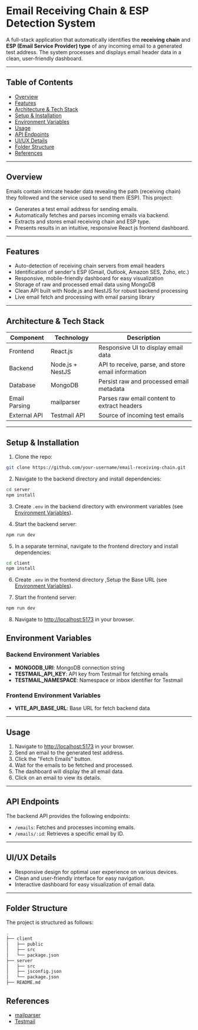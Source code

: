 # Email Receiving Chain & ESP Detection System

A full-stack application that automatically identifies the **receiving chain** and **ESP (Email Service Provider) type** of any incoming email to a generated test address. The system processes and displays email header data in a clean, user-friendly dashboard.

---

## Table of Contents

- [Overview](#overview)  
- [Features](#features)  
- [Architecture & Tech Stack](#architecture--tech-stack)  
- [Setup & Installation](#setup--installation)  
- [Environment Variables](#environment-variables)  
- [Usage](#usage)  
- [API Endpoints](#api-endpoints)  
- [UI/UX Details](#uiux-details)  
- [Folder Structure](#folder-structure)   
- [References](#references)  

---

## Overview

Emails contain intricate header data revealing the path (receiving chain) they followed and the service used to send them (ESP). This project:

- Generates a test email address for sending emails.
- Automatically fetches and parses incoming emails via backend.
- Extracts and stores email receiving chain and ESP type.
- Presents results in an intuitive, responsive React js frontend dashboard.

---

## Features

- Auto-detection of receiving chain servers from email headers  
- Identification of sender's ESP (Gmail, Outlook, Amazon SES, Zoho, etc.)  
- Responsive, mobile-friendly dashboard for easy visualization  
- Storage of raw and processed email data using MongoDB  
- Clean API built with Node.js and NestJS for robust backend processing  
- Live email fetch and processing with email parsing library  

---

## Architecture & Tech Stack

| Component   | Technology          | Description                                        |
| ----------- | ------------------- | ------------------------------------------------ |
| Frontend    | React.js   | Responsive UI to display email data               |
| Backend     | Node.js + NestJS    | API to receive, parse, and store email information|
| Database    | MongoDB             | Persist raw and processed email metadata          |
| Email Parsing | mailparser         | Parses raw email content to extract headers        |
| External API| Testmail API        | Source of incoming test emails                      |

---

## Setup & Installation

1. Clone the repo:

```bash
git clone https://github.com/your-username/email-receiving-chain.git
```

2. Navigate to the backend directory and install dependencies:

```bash
cd server
npm install
```
3. Create `.env` in the backend directory with environment variables (see [Environment Variables](#environment-variables)).

4. Start the backend server:

```bash
npm run dev
```

5. In a separate terminal, navigate to the frontend directory and install dependencies:

```bash
cd client
npm install
```
6. Create `.env` in the frontend directory ,Setup the Base URL
 (see [Environment Variables](#environment-variables)).

7. Start the frontend server:

```bash
npm run dev
```

8. Navigate to [http://localhost:5173](http://localhost:5173) in your browser.


## Environment Variables

### Backend Environment Variables

- **MONGODB_URI**: MongoDB connection string  
- **TESTMAIL_API_KEY**: API key from Testmail for fetching emails  
- **TESTMAIL_NAMESPACE**: Namespace or inbox identifier for Testmail  

### Frontend Environment Variables


- **VITE_API_BASE_URL**: Base URL  for fetch backend data 



---

## Usage

1. Navigate to [http://localhost:5173](http://localhost:5173) in your browser.
2. Send an email to the generated test address.
3. Click the "Fetch Emails" button.
4. Wait for the emails to be fetched and processed.
5. The dashboard will display the all email data.
6. Click on an email to view its details.

---

## API Endpoints

The backend API provides the following endpoints:

- `/emails`: Fetches and processes incoming emails.
- `/emails/:id`: Retrieves a specific email by ID.

---

## UI/UX Details

- Responsive design for optimal user experience on various devices.
- Clean and user-friendly interface for easy navigation.
- Interactive dashboard for easy visualization of email data.

---


## Folder Structure

The project is structured as follows:

```bash
.
├── client
│   ├── public
│   ├── src
│   └── package.json
├── server  
│   ├── src
│   ├── jsconfig.json
│   └── package.json
├── README.md
```



## References

- [mailparser](https://github.com/andris9/mailparser)
- [Testmail](https://testmail.app/)






